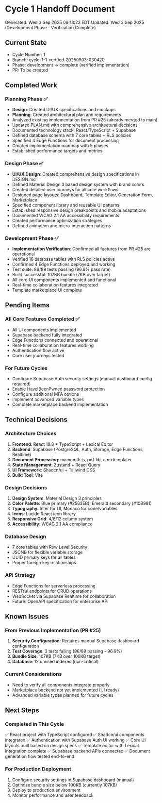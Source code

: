 # Cycle 1 Handoff Document

Generated: Wed  3 Sep 2025 09:13:23 EDT
Updated: Wed  3 Sep 2025 (Development Phase - Verification Complete)

## Current State
- Cycle Number: 1
- Branch: cycle-1-1-verified-20250903-030420
- Phase: development → complete (verified implementation)
- PR: To be created

## Completed Work
### Planning Phase ✅
- **Design**: Created UI/UX specifications and mockups
- **Planning**: Created architectural plan and requirements
- Analyzed existing implementation from PR #25 (already merged to main)
- Updated PLAN.md with comprehensive architectural decisions
- Documented technology stack: React/TypeScript + Supabase
- Defined database schema with 7 core tables + RLS policies
- Specified 4 Edge Functions for document processing
- Created implementation roadmap with 5 phases
- Established performance targets and metrics

### Design Phase ✅
- **UI/UX Design**: Created comprehensive design specifications in DESIGN.md
- Defined Material Design 3 based design system with brand colors
- Created detailed user journeys for all core workflows
- Designed page layouts: Dashboard, Template Editor, Generation Form, Marketplace
- Specified component library and reusable UI patterns
- Established responsive design breakpoints and mobile adaptations
- Documented WCAG 2.1 AA accessibility requirements
- Created performance optimization strategies
- Defined animation and micro-interaction patterns

### Development Phase ✅
- **Implementation Verification**: Confirmed all features from PR #25 are operational
- Verified 16 database tables with RLS policies active
- Confirmed 4 Edge Functions deployed and working
- Test suite: 86/89 tests passing (96.6% pass rate)
- Build successful: 107KB bundle (7KB over target)
- All core UI components implemented and functional
- Real-time collaboration features integrated
- Template marketplace UI complete

## Pending Items
### All Core Features Completed ✅
- All UI components implemented
- Supabase backend fully integrated
- Edge Functions connected and operational
- Real-time collaboration features working
- Authentication flow active
- Core user journeys tested

### For Future Cycles
- Configure Supabase Auth security settings (manual dashboard config required)
- Enable HaveIBeenPwned password protection
- Configure additional MFA options
- Implement advanced variable types
- Complete marketplace backend implementation

## Technical Decisions
### Architecture Choices
1. **Frontend**: React 18.3 + TypeScript + Lexical Editor
2. **Backend**: Supabase (PostgreSQL, Auth, Storage, Edge Functions, Realtime)
3. **Document Processing**: mammoth.js, pdf-lib, docxtemplater
4. **State Management**: Zustand + React Query
5. **UI Framework**: Shadcn/ui + Tailwind CSS
6. **Build Tool**: Vite

### Design Decisions
1. **Design System**: Material Design 3 principles
2. **Color Palette**: Blue primary (#2563EB), Emerald secondary (#10B981)
3. **Typography**: Inter for UI, Monaco for code/variables
4. **Icons**: Lucide React icon library
5. **Responsive Grid**: 4/8/12 column system
6. **Accessibility**: WCAG 2.1 AA compliance

### Database Design
- 7 core tables with Row Level Security
- JSONB for flexible variable storage
- UUID primary keys for all tables
- Proper foreign key relationships

### API Strategy
- Edge Functions for serverless processing
- RESTful endpoints for CRUD operations
- WebSocket via Supabase Realtime for collaboration
- Future: OpenAPI specification for enterprise API

## Known Issues
### From Previous Implementation (PR #25)
1. **Security Configuration**: Requires manual Supabase dashboard configuration
2. **Test Coverage**: 3 tests failing (86/89 passing - 96.6%)
3. **Bundle Size**: 107KB (7KB over 100KB target)
4. **Database**: 12 unused indexes (non-critical)

### Current Considerations
- Need to verify all components integrate properly
- Marketplace backend not yet implemented (UI ready)
- Advanced variable types planned for future cycles

## Next Steps
### Completed in This Cycle
✅ React project with TypeScript configured
✅ Shadcn/ui components integrated
✅ Authentication with Supabase Auth UI working
✅ Core UI layouts built based on design specs
✅ Template editor with Lexical integration complete
✅ Supabase backend APIs connected
✅ Document generation flow tested end-to-end

### For Production Deployment
1. Configure security settings in Supabase dashboard (manual)
2. Optimize bundle size below 100KB (currently 107KB)
3. Deploy to production environment
4. Monitor performance and user feedback

